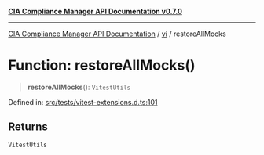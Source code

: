 [**CIA Compliance Manager API Documentation v0.7.0**](../../../README.md)

***

[CIA Compliance Manager API Documentation](../../../globals.md) / [vi](../README.md) / restoreAllMocks

# Function: restoreAllMocks()

> **restoreAllMocks**(): `VitestUtils`

Defined in: [src/tests/vitest-extensions.d.ts:101](https://github.com/Hack23/cia-compliance-manager/blob/main/src/tests/vitest-extensions.d.ts#L101)

## Returns

`VitestUtils`
